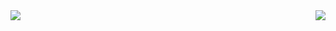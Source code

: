 <a href="https://gvolpe.com">
  <img align="left" src="https://github-readme-stats.vercel.app/api/top-langs/?username=gvolpe&hide=HTML,JavaScript,Stylus,CSS,SCSS,Java,Shell&count_private=true&show_icons=true&theme=tokyonight">
  <img align="right" src="https://github-readme-stats.vercel.app/api?username=gvolpe&count_private=true&show_icons=true&theme=tokyonight">
</a>

<!--
[<img align="center" alt="Haskell" width="32px" src="https://raw.githubusercontent.com/github/explore/80688e429a7d4ef2fca1e82350fe8e3517d3494d/topics/haskell/haskell.png" />]()
[<img align="center" alt="Nix" width="32px" src="https://avatars0.githubusercontent.com/u/487568?s=200&v=4" />]()
[<img align="center" alt="Scala" width="32px" src="https://raw.githubusercontent.com/OlegIlyenko/scala-icon/master/scala-icon.png" />]()
-->
